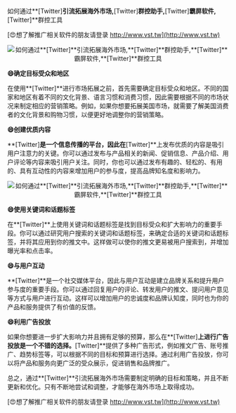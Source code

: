 如何通过**[Twitter]**引流拓展海外市场,**[Twitter]**群控助手,**[Twitter]**霸屏软件,**[Twitter]**群控工具

[😍想了解推广相关软件的朋友请登录 http://www.vst.tw](http://www.vst.tw)

 <center><img src="https://vst.tw/MP4/tuiguang/png/0.png" alt="如何通过**[Twitter]**引流拓展海外市场,**[Twitter]**群控助手,**[Twitter]**霸屏软件,**[Twitter]**群控工具"></center>

**😄确定目标受众和地区**

在使用**[Twitter]**进行市场拓展之前，首先需要确定目标受众和地区。不同的国家和地区有着不同的文化背景、语言习惯和消费习惯，因此需要根据不同的市场状况来制定相应的营销策略。例如，如果你想要拓展美国市场，就需要了解美国消费者的文化背景和购物习惯，以便更好地调整你的营销策略。

**😄创建优质内容**

**[Twitter]**是一个信息传播的平台，因此在**[Twitter]**上发布优质的内容是吸引用户注意力的关键。你可以通过发布与产品相关的新闻、促销信息、产品介绍、用户评论等内容来吸引用户关注。同时，你也可以通过发布有趣的、轻松的、有用的、具有互动性的内容来增加用户的参与度，提高品牌知名度和影响力。

 <center><img src="https://vst.tw/MP4/tuiguang/png/3.png" alt="如何通过**[Twitter]**引流拓展海外市场,**[Twitter]**群控助手,**[Twitter]**霸屏软件,**[Twitter]**群控工具"></center>

**😄使用关键词和话题标签**

在**[Twitter]**上使用关键词和话题标签是找到目标受众和扩大影响力的重要手段。你可以通过研究用户搜索的关键词和话题标签，来确定合适的关键词和话题标签，并将其应用到你的推文中。这样做可以使你的推文更易被用户搜索到，并增加曝光率和点击率。

**😄与用户互动**

**[Twitter]**是一个社交媒体平台，因此与用户互动是建立品牌关系和提升用户参与度的重要手段。你可以通过回复用户的评论、转发用户的推文、提问用户意见等方式与用户进行互动。这样可以增加用户的忠诚度和品牌认知度，同时也为你的产品和服务提供了有价值的反馈。

**😄利用广告投放**

如果你想要进一步扩大影响力并且拥有足够的预算，那么在**[Twitter]**上进行广告投放是一个不错的选择。**[Twitter]**提供了多种广告形式，例如推文广告、账号推广、趋势标签等，可以根据不同的目标和预算进行选择。通过利用广告投放，你可以将产品和服务向更广泛的受众展示，促进销售和品牌推广。

总之，通过**[Twitter]**引流拓展海外市场需要制定明确的目标和策略，并且不断更新和优化。只有不断地尝试和调整，才能够在海外市场上取得成功。

[😍想了解推广相关软件的朋友请登录 http://www.vst.tw](http://www.vst.tw)



